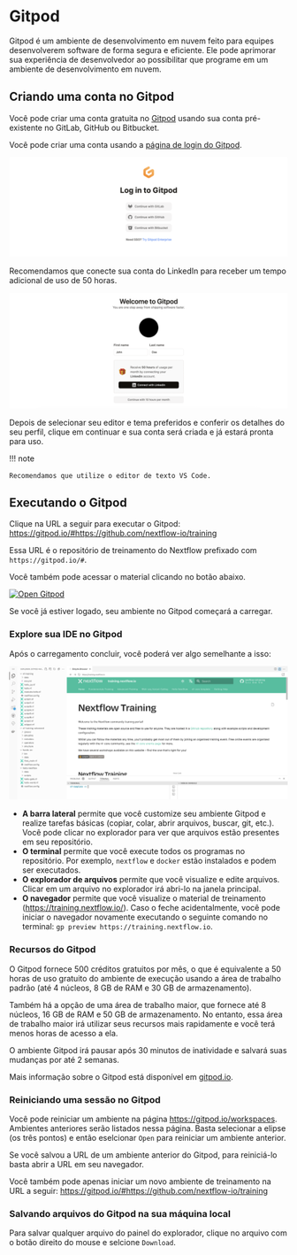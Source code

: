 # Gitpod

Gitpod é um ambiente de desenvolvimento em nuvem feito para equipes desenvolverem software de forma segura e eficiente. Ele pode aprimorar sua experiência de desenvolvedor ao possibilitar que programe em um ambiente de desenvolvimento em nuvem.

## Criando uma conta no Gitpod

Você pode criar uma conta gratuita no [Gitpod](https://gitpod.io/) usando sua conta pré-existente no GitLab, GitHub ou Bitbucket.

Você pode criar uma conta usando a [página de login do Gitpod](https://gitpod.io/login/).

![Gitpod log in](img/login.png)

Recomendamos que conecte sua conta do LinkedIn para receber um tempo adicional de uso de 50 horas.

![Gitpod log in one step](img/onestepaway.png)

Depois de selecionar seu editor e tema preferidos e conferir os detalhes do seu perfil, clique em continuar e sua conta será criada e já estará pronta para uso.

!!! note

    Recomendamos que utilize o editor de texto VS Code.

## Executando o Gitpod

Clique na URL a seguir para executar o Gitpod: <https://gitpod.io/#https://github.com/nextflow-io/training>

Essa URL é o repositório de treinamento do Nextflow prefixado com `https://gitpod.io/#`.

Você também pode acessar o material clicando no botão abaixo.

[![Open Gitpod](https://img.shields.io/badge/Gitpod-%20Open%20in%20Gitpod-908a85?logo=gitpod)](https://gitpod.io/#https://github.com/nextflow-io/training)

Se você já estiver logado, seu ambiente no Gitpod começará a carregar.

### Explore sua IDE no Gitpod

Após o carregamento concluir, você poderá ver algo semelhante a isso:

![Gitpod welcome](img/gitpod.welcome.png)

-   **A barra lateral** permite que você customize seu ambiente Gitpod e realize tarefas básicas (copiar, colar, abrir arquivos, buscar, git, etc.). Você pode clicar no explorador para ver que arquivos estão presentes em seu repositório.
-   **O terminal** permite que você execute todos os programas no repositório. Por exemplo, `nextflow` e `docker` estão instalados e podem ser executados.
-   **O explorador de arquivos** permite que você visualize e edite arquivos. Clicar em um arquivo no explorador irá abri-lo na janela principal.
-   **O navegador** permite que você visualize o material de treinamento (<https://training.nextflow.io/>). Caso o feche acidentalmente, você pode iniciar o navegador novamente executando o seguinte comando no terminal: `gp preview https://training.nextflow.io`.

### Recursos do Gitpod

O Gitpod fornece 500 créditos gratuitos por mês, o que é equivalente a 50 horas de uso gratuito do ambiente de execução usando a área de trabalho padrão (até 4 núcleos, 8 GB de RAM e 30 GB de armazenamento).

Também há a opção de uma área de trabalho maior, que fornece até 8 núcleos, 16 GB de RAM e 50 GB de armazenamento. No entanto, essa área de trabalho maior irá utilizar seus recursos mais rapidamente e você terá menos horas de acesso a ela.

O ambiente Gitpod irá pausar após 30 minutos de inatividade e salvará suas mudanças por até 2 semanas.

Mais informação sobre o Gitpod está disponível em [gitpod.io](https://www.gitpod.io).

### Reiniciando uma sessão no Gitpod

Você pode reiniciar um ambiente na página <https://gitpod.io/workspaces>. Ambientes anteriores serão listados nessa página. Basta selecionar a elipse (os três pontos) e então eselcionar `Open` para reiniciar um ambiente anterior.

Se você salvou a URL de um ambiente anterior do Gitpod, para reiniciá-lo basta abrir a URL em seu navegador.

Você também pode apenas iniciar um novo ambiente de treinamento na URL a seguir: <https://gitpod.io/#https://github.com/nextflow-io/training>

### Salvando arquivos do Gitpod na sua máquina local

Para salvar qualquer arquivo do painel do explorador, clique no arquivo com o botão direito do mouse e selcione `Download`.

